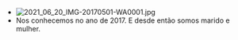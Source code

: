 - ![2021_06_20_IMG-20170501-WA0001.jpg](https://cdn.logseq.com/%2F10656285-3921-4c21-80a1-1a596497b2f2264b4321-c015-4458-bc26-40121f8be3012021_06_20_IMG-20170501-WA0001.jpg?Expires=4777810112&Signature=HnAM4gh2meQGrTR49g9uq5l2jKxBEak~bJJwpYxQAdPhxZMsc6WC5z1hzDA0POBGGleXc29gxkCq0B2wkBuJcigoV9iUFdTETNxDenlnLE8GnEnHgidJZ~LrPsyd5s5E7na5ZlXC-3Q9~HbSD3QrobEjif8mMndwVe6cJMUPSOg7nRMCPIuYyKR-5heChwF-UTkOhARfB~RRgpdu0~ULGb9scvTJXWis8PETmu3ap341rydJV10isL2XwEpflHYMWKpAR24k~Qn0z2bW2O6xb~DuBJS7wFNDlZCP6-r-gtzvUf1T4JmUOXNydW5~k822Ltcu7pWwzNmeaZ303EVgoA__&Key-Pair-Id=APKAJE5CCD6X7MP6PTEA)
- Nos conhecemos no ano de 2017. E desde então somos marido e mulher.